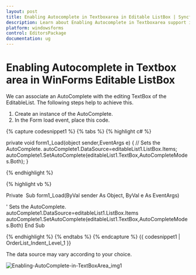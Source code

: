 ```yaml
---
layout: post
title: Enabling Autocomplete in Textboxarea in Editable ListBox | Syncfusion®
description: Learn about Enabling Autocomplete in Textboxarea support in Syncfusion® Windows Forms Editable ListBox (EditableList) control and more details.
platform: windowsforms
control: EditorsPackage
documentation: ug
---
```


# Enabling Autocomplete in Textbox area in WinForms Editable ListBox

We can associate an AutoComplete with the editing TextBox of the EditableList. The following steps help to achieve this.

1. Create an instance of the AutoComplete.
2. In the Form load event, place this code.

{% capture codesnippet1 %}
{% tabs %} 
{% highlight c# %}

private void form1_Load(object sender,EventArgs e)
{
// Sets the AutoComplete.
autoComplete1.DataSource=editableList1.ListBox.Items;
autoComplete1.SetAutoComplete(editableList1.TextBox,AutoCompleteModes.Both);
}

{% endhighlight %}

{% highlight vb %}

Private  Sub form1_Load(ByVal sender As Object, ByVal e As EventArgs)

' Sets the AutoComplete.
autoComplete1.DataSource=editableList1.ListBox.Items
autoComplete1.SetAutoComplete(editableList1.TextBox,AutoCompleteModes.Both)
End Sub

{% endhighlight %}
{% endtabs %}
{% endcapture %}
{{ codesnippet1 | OrderList_Indent_Level_1 }} 

The data source may vary according to your choice.

![Enabling-AutoComplete-in-TextBoxArea_img1](Enabling-AutoComplete-in-TextBoxArea_images/Enabling-AutoComplete-in-TextBoxArea_img1.png)
